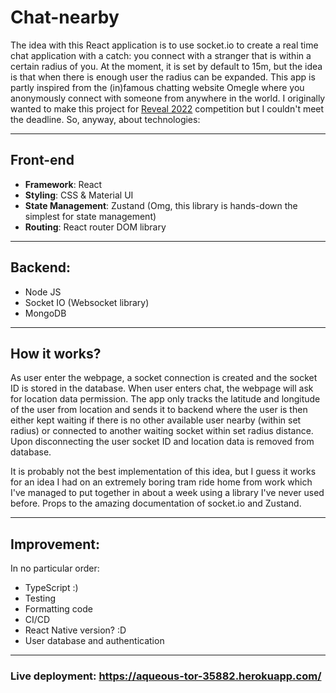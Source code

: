 # Chat-nearby 

The idea with this React application is to use socket.io to create a real time chat application with a catch: you connect with a stranger that is within a certain radius of you. At the moment, it is set by default to 15m, but the idea is that when there is enough user the radius can be expanded. This app is partly inspired from the (in)famous chatting website Omegle where you anonymously connect  with someone from anywhere in the world. I originally wanted to make this project for [Reveal 2022](https://www.linkedin.com/feed/update/urn:li:activity:6935284206390423553/) competition but I couldn't meet the deadline. So, anyway, about technologies: 

* **

## Front-end
* **Framework**: React
* **Styling**: CSS & Material UI 
* **State Management**: Zustand (Omg, this library is hands-down the simplest for state management) 
* **Routing**: React router DOM library 
* **
## Backend:
* Node JS
* Socket IO (Websocket library)
* MongoDB 
* **
## How it works?
As user enter the webpage, a socket connection is created and the socket ID is stored in the database. When user enters chat, the webpage will ask for location data permission. The app only tracks the latitude and longitude of the user from location and sends it to backend where the user is then either kept waiting if there is no other available user nearby (within set radius) or connected to another waiting socket within set radius distance. Upon disconnecting the user socket ID and location data is removed from database. 

It is probably not the best implementation of this idea, but I guess it works for an idea I had on an extremely boring tram ride home from work which I've managed to put together in about a week using a library I've never used before. Props to the amazing documentation of socket.io and Zustand.  
* **
## Improvement:
In no particular order: 
* TypeScript :)  
* Testing 
* Formatting code 
* CI/CD
* React Native version? :D 
* User database and authentication 
* **
### Live deployment: https://aqueous-tor-35882.herokuapp.com/
